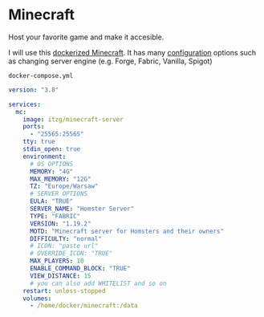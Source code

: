 # Minecraft
Host your favorite game and make it accesible.

I will use this [dockerized Minecraft](https://github.com/itzg/docker-minecraft-server). It has many [configuration](https://docker-minecraft-server.readthedocs.io/en/latest/variables/) options such as changing server engine (e.g. Forge, Fabric, Vanilla, Spigot)

``docker-compose.yml``
```yaml
version: "3.8"

services:
  mc:
    image: itzg/minecraft-server
    ports:
      - "25565:25565"
    tty: true
    stdin_open: true
    environment:
      # OS OPTIONS
      MEMORY: "4G"
      MAX_MEMORY: "12G"
      TZ: "Europe/Warsaw"
      # SERVER OPTIONS
      EULA: "TRUE"
      SERVER_NAME: "Homster Server"
      TYPE: "FABRIC"
      VERSION: "1.19.2"
      MOTD: "Minecraft server for Homsters and their owners"
      DIFFICULTY: "normal"
      # ICON: "paste url"
      # OVERRIDE_ICON: "TRUE"
      MAX_PLAYERS: 10
      ENABLE_COMMAND_BLOCK: "TRUE"
      VIEW_DISTANCE: 15
	  # you can also add WHITELIST and so on
    restart: unless-stopped
    volumes:
      - /home/docker/minecraft:/data
```